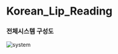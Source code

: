 # Korean_Lip_Reading

### 전체시스템 구성도
![system](https://github.com/limminhyuck/Korean_Lip_Reading/assets/72598298/8347275d-263a-40bd-997b-25dad331e99f)
